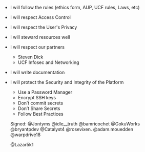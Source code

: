 - I will follow the rules (ethics form, AUP, UCF rules, Laws, etc)
- I will respect Access Control 
- I will respect the User's Privacy 
- I will steward resources well
- I will respect our partners
   - Steven Dick
   - UCF Infosec and Networking
- I will write documentation  
- I will protect the Security and Integrity of the Platform
   - Use a Password Manager
   - Encrypt SSH keys 
   - Don’t commit secrets
   - Don’t Share Secrets 
   - Follow Best Practices

   Signed: 
   @Jontyms
   @idle__truth
   @bamricochet
   @GokuWorks
   @bryantpdev
   @Catalyst4
   @rosevixen.
   @adam.mouedden
   @warpdrive18
  
   @Lazar5k1

